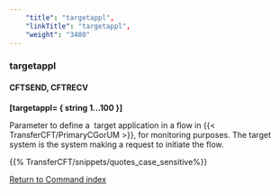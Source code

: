 ```yaml
---
    "title": "targetappl",
    "linkTitle": "targetappl",
    "weight": "3480"
---
```

### targetappl

#### CFTSEND, CFTRECV

****[targetappl= { string 1...100 }]****

Parameter to define a  target application in a flow in {{< TransferCFT/PrimaryCGorUM  >}}, for monitoring purposes. The target system is the system making a request to initiate the flow.

{{% TransferCFT/snippets/quotes_case_sensitive%}}

[Return to Command index](../../)

